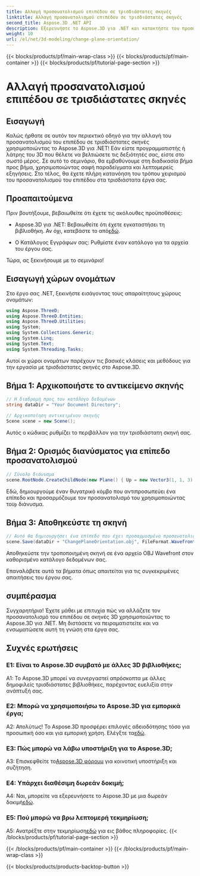 ```yaml
---
title: Αλλαγή προσανατολισμού επιπέδου σε τρισδιάστατες σκηνές
linktitle: Αλλαγή προσανατολισμού επιπέδου σε τρισδιάστατες σκηνές
second_title: Aspose.3D .NET API
description: Εξερευνήστε το Aspose.3D για .NET και κατακτήστε τον προσανατολισμό αλλαγής επιπέδου σε σκηνές 3D. Ακολουθήστε τον βήμα προς βήμα οδηγό μας για απρόσκοπτη ενσωμάτωση.
weight: 10
url: /el/net/3d-modeling/change-plane-orientation/
---
```


{{< blocks/products/pf/main-wrap-class >}}
{{< blocks/products/pf/main-container >}}
{{< blocks/products/pf/tutorial-page-section >}}

# Αλλαγή προσανατολισμού επιπέδου σε τρισδιάστατες σκηνές

## Εισαγωγή

Καλώς ήρθατε σε αυτόν τον περιεκτικό οδηγό για την αλλαγή του προσανατολισμού του επιπέδου σε τρισδιάστατες σκηνές χρησιμοποιώντας το Aspose.3D για .NET! Εάν είστε προγραμματιστής ή λάτρης του 3D που θέλετε να βελτιώσετε τις δεξιότητές σας, είστε στο σωστό μέρος. Σε αυτό το σεμινάριο, θα εμβαθύνουμε στη διαδικασία βήμα προς βήμα, χρησιμοποιώντας σαφή παραδείγματα και λεπτομερείς εξηγήσεις. Στο τέλος, θα έχετε πλήρη κατανόηση του τρόπου χειρισμού του προσανατολισμού του επιπέδου στα τρισδιάστατα έργα σας.

## Προαπαιτούμενα

Πριν βουτήξουμε, βεβαιωθείτε ότι έχετε τις ακόλουθες προϋποθέσεις:

-  Aspose.3D για .NET: Βεβαιωθείτε ότι έχετε εγκαταστήσει τη βιβλιοθήκη. Αν όχι, κατεβάστε το από[εδώ](https://releases.aspose.com/3d/net/).

- Ο Κατάλογος Εγγράφων σας: Ρυθμίστε έναν κατάλογο για τα αρχεία του έργου σας.

Τώρα, ας ξεκινήσουμε με το σεμινάριο!

## Εισαγωγή χώρων ονομάτων

Στο έργο σας .NET, ξεκινήστε εισάγοντας τους απαραίτητους χώρους ονομάτων:

```csharp
using Aspose.ThreeD;
using Aspose.ThreeD.Entities;
using Aspose.ThreeD.Utilities;
using System;
using System.Collections.Generic;
using System.Linq;
using System.Text;
using System.Threading.Tasks;
```

Αυτοί οι χώροι ονομάτων παρέχουν τις βασικές κλάσεις και μεθόδους για την εργασία με τρισδιάστατες σκηνές στο Aspose.3D.

## Βήμα 1: Αρχικοποιήστε το αντικείμενο σκηνής

```csharp
// Η διαδρομή προς τον κατάλογο δεδομένων
string dataDir = "Your Document Directory";

// Αρχικοποίηση αντικειμένου σκηνής
Scene scene = new Scene();
```

Αυτός ο κώδικας ρυθμίζει το περιβάλλον για την τρισδιάστατη σκηνή σας.

## Βήμα 2: Ορισμός διανύσματος για επίπεδο προσανατολισμού

```csharp
// Σύνολο διάνυσμα
scene.RootNode.CreateChildNode(new Plane() { Up = new Vector3(1, 1, 3) });
```

 Εδώ, δημιουργούμε έναν θυγατρικό κόμβο που αντιπροσωπεύει ένα επίπεδο και προσαρμόζουμε τον προσανατολισμό του χρησιμοποιώντας το`Up` διάνυσμα.

## Βήμα 3: Αποθηκεύστε τη σκηνή

```csharp
// Αυτό θα δημιουργήσει ένα επίπεδο που έχει προσαρμοσμένο προσανατολισμό
scene.Save(dataDir + "ChangePlaneOrientation.obj", FileFormat.WavefrontOBJ);
```

Αποθηκεύστε την τροποποιημένη σκηνή σε ένα αρχείο OBJ Wavefront στον καθορισμένο κατάλογο δεδομένων σας.

Επαναλάβετε αυτά τα βήματα όπως απαιτείται για τις συγκεκριμένες απαιτήσεις του έργου σας.

## συμπέρασμα

Συγχαρητήρια! Έχετε μάθει με επιτυχία πώς να αλλάζετε τον προσανατολισμό του επιπέδου σε σκηνές 3D χρησιμοποιώντας το Aspose.3D για .NET. Μη διστάσετε να πειραματιστείτε και να ενσωματώσετε αυτή τη γνώση στα έργα σας.

## Συχνές ερωτήσεις

### Ε1: Είναι το Aspose.3D συμβατό με άλλες 3D βιβλιοθήκες;

A1: Το Aspose.3D μπορεί να συνεργαστεί απρόσκοπτα με άλλες δημοφιλείς τρισδιάστατες βιβλιοθήκες, παρέχοντας ευελιξία στην ανάπτυξή σας.

### Ε2: Μπορώ να χρησιμοποιήσω το Aspose.3D για εμπορικά έργα;

 Α2: Απολύτως! Το Aspose.3D προσφέρει επιλογές αδειοδότησης τόσο για προσωπική όσο και για εμπορική χρήση. Ελέγξτε τα[εδώ](https://purchase.aspose.com/buy).

### Ε3: Πώς μπορώ να λάβω υποστήριξη για το Aspose.3D;

 A3: Επισκεφθείτε το[Aspose.3D φόρουμ](https://forum.aspose.com/c/3d/18) για κοινοτική υποστήριξη και συζήτηση.

### Ε4: Υπάρχει διαθέσιμη δωρεάν δοκιμή;

 A4: Ναι, μπορείτε να εξερευνήσετε το Aspose.3D με μια δωρεάν δοκιμή[εδώ](https://releases.aspose.com/).

### Ε5: Πού μπορώ να βρω λεπτομερή τεκμηρίωση;

 A5: Ανατρέξτε στην τεκμηρίωση[εδώ](https://reference.aspose.com/3d/net/) για εις βάθος πληροφορίες.
{{< /blocks/products/pf/tutorial-page-section >}}

{{< /blocks/products/pf/main-container >}}
{{< /blocks/products/pf/main-wrap-class >}}

{{< blocks/products/products-backtop-button >}}
